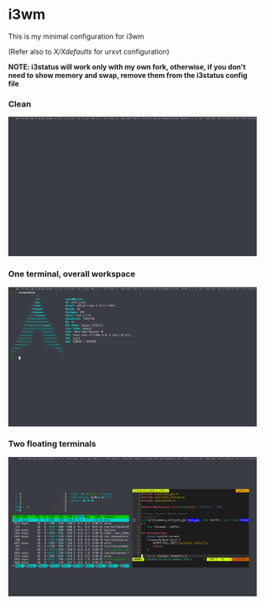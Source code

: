 # i3wm 
This is my minimal configuration for i3wm

(Refer also to *X/Xdefaults* for urxvt configuration)

**NOTE: i3status will work only with my own fork, otherwise, 
if you don't need to show memory and swap, remove them from the i3status config file**

### Clean
![Clean screen](clean.png)

### One terminal, overall workspace
![Dirty, one terminal](terminal_fullscreen.png)

### Two floating terminals
![Dirty, two floating terminals](dirty_twopts_floating.png)
